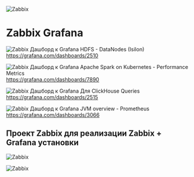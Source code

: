 ![Zabbix]( https://github.com/shenyingkun/Linux-Zabbix-Grafana/blob/master/Zabbix.png )

# Zabbix  Grafana
![Zabbix]( https://grafana.com/api/dashboards/2510/images/1505/image ) 
Дашборд к Grafana HDFS - DataNodes (Isilon)  
https://grafana.com/dashboards/2510

![Zabbix]( https://grafana.com/api/dashboards/7890/images/4926/image ) 
Дашборд к Grafana Apache Spark on Kubernetes - Performance Metrics  
https://grafana.com/dashboards/7890

![Zabbix]( https://grafana.com/api/dashboards/2515/images/1528/image ) 
Дашборд к Grafana Для ClickHouse Queries  
https://grafana.com/dashboards/2515

![Zabbix]( https://grafana.com/api/dashboards/3066/images/1893/image ) 
Дашборд к Grafana  JVM overview - Prometheus  
https://grafana.com/dashboards/3066

## Проект Zabbix для реализации Zabbix + Grafana установки

![Zabbix]( https://github.com/shenyingkun/Linux-Zabbix-Grafana/blob/master/Zabbix2.png )

![Zabbix]( https://github.com/shenyingkun/Linux-Zabbix-Grafana/blob/master/Grafana.png )

